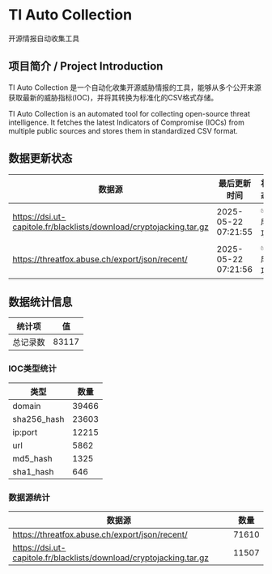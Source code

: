 # TI Auto Collection

 开源情报自动收集工具

## 项目简介 / Project Introduction

TI Auto Collection 是一个自动化收集开源威胁情报的工具，能够从多个公开来源获取最新的威胁指标(IOC)，并将其转换为标准化的CSV格式存储。

TI Auto Collection is an automated tool for collecting open-source threat intelligence. It fetches the latest Indicators of Compromise (IOCs) from multiple public sources and stores them in standardized CSV format.

## 数据更新状态

| 数据源 | 最后更新时间 | 状态 |
|--------|------------|------|
| https://dsi.ut-capitole.fr/blacklists/download/cryptojacking.tar.gz | 2025-05-22 07:21:55 | ✅ 成功 |
| https://threatfox.abuse.ch/export/json/recent/ | 2025-05-22 07:21:56 | ✅ 成功 |

























































## 数据统计信息

| 统计项 | 值 |
|--------|----|
| 总记录数 | 83117 |

### IOC类型统计

| 类型 | 数量 |
|------|------|
| domain | 39466 |
| sha256_hash | 23603 |
| ip:port | 12215 |
| url | 5862 |
| md5_hash | 1325 |
| sha1_hash | 646 |

### 数据源统计

| 数据源 | 数量 |
|--------|------|
| https://threatfox.abuse.ch/export/json/recent/ | 71610 |
| https://dsi.ut-capitole.fr/blacklists/download/cryptojacking.tar.gz | 11507 |

